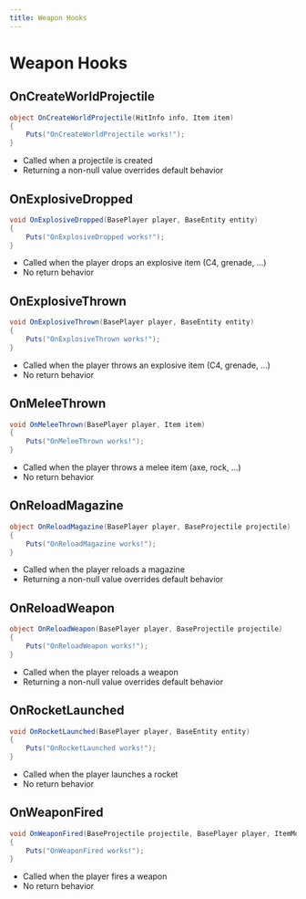 ```yaml
---
title: Weapon Hooks
---
```


# Weapon Hooks

## OnCreateWorldProjectile

``` csharp
object OnCreateWorldProjectile(HitInfo info, Item item)
{
    Puts("OnCreateWorldProjectile works!");
}
```

 * Called when a projectile is created
 * Returning a non-null value overrides default behavior

## OnExplosiveDropped

``` csharp
void OnExplosiveDropped(BasePlayer player, BaseEntity entity)
{
    Puts("OnExplosiveDropped works!");
}
```

 * Called when the player drops an explosive item (C4, grenade, ...)
 * No return behavior

## OnExplosiveThrown

``` csharp
void OnExplosiveThrown(BasePlayer player, BaseEntity entity)
{
    Puts("OnExplosiveThrown works!");
}
```

 * Called when the player throws an explosive item (C4, grenade, ...)
 * No return behavior

## OnMeleeThrown

``` csharp
void OnMeleeThrown(BasePlayer player, Item item)
{
    Puts("OnMeleeThrown works!");
}
```

 * Called when the player throws a melee item (axe, rock, ...)
 * No return behavior

## OnReloadMagazine

``` csharp
object OnReloadMagazine(BasePlayer player, BaseProjectile projectile)
{
    Puts("OnReloadMagazine works!");
}
```

 * Called when the player reloads a magazine
 * Returning a non-null value overrides default behavior

## OnReloadWeapon

``` csharp
object OnReloadWeapon(BasePlayer player, BaseProjectile projectile)
{
    Puts("OnReloadWeapon works!");
}
```

 * Called when the player reloads a weapon
 * Returning a non-null value overrides default behavior

## OnRocketLaunched

``` csharp
void OnRocketLaunched(BasePlayer player, BaseEntity entity)
{
    Puts("OnRocketLaunched works!");
}
```

 * Called when the player launches a rocket
 * No return behavior

## OnWeaponFired

``` csharp
void OnWeaponFired(BaseProjectile projectile, BasePlayer player, ItemModProjectile mod, ProtoBuf.ProjectileShoot projectiles)
{
    Puts("OnWeaponFired works!");
}
```

 * Called when the player fires a weapon
 * No return behavior
